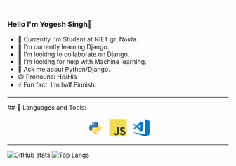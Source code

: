 .
### Hello I'm Yogesh Singh👋

- 🔭 Currently I'm Student at NIET gr. Noida.
- 🌱 I’m currently learning Django.
- 👯 I’m looking to collaborate on Django.
- 🤔 I’m looking for help with Machine learning.
- 💬 Ask me about Python/Django.
- 😄 Pronouns: He/His
- ⚡ Fun fact: I'm half Finnish.


<hr>
## 🧰 Languages and Tools:
<p align="center">
<img src="https://raw.githubusercontent.com/github/explore/80688e429a7d4ef2fca1e82350fe8e3517d3494d/topics/python/python.png" alt="Python" height="40" style="vertical-align:top; margin:4px">
<img src="https://raw.githubusercontent.com/github/explore/80688e429a7d4ef2fca1e82350fe8e3517d3494d/topics/javascript/javascript.png" alt="Javascript" height="40" style="vertical-align:top; margin:4px">
<img src="https://raw.githubusercontent.com/github/explore/80688e429a7d4ef2fca1e82350fe8e3517d3494d/topics/visual-studio-code/visual-studio-code.png" alt="VS Code" height="40" style="vertical-align:top; margin:4px">
</p>

<hr>

![GitHub stats](https://github-readme-stats.vercel.app/api?username=yogesh2104&show_icons=true&theme=tokyonight)
![Top Langs](https://github-readme-stats.vercel.app/api/top-langs/?username=yogesh2104&theme=tokyonight)
